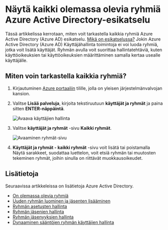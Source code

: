<properties
    pageTitle="Näytä kaikki olemassa olevia ryhmiä Azure Active Directory-esikatselu | Microsoft Azure"
    description="Voit tarkastella ryhmiä, jotka on jo luotu Azure Active Directory-esikatselussa."
    services="active-directory"
    documentationCenter=""
    authors="curtand"
    manager="femila"
    editor=""/>

<tags
    ms.service="active-directory"
    ms.workload="identity"
    ms.tgt_pltfrm="na"
    ms.devlang="na"
    ms.topic="article"
    ms.date="09/12/2016"
    ms.author="curtand"/>


# <a name="view-all-existing-groups-in-azure-active-directory-preview"></a>Näytä kaikki olemassa olevia ryhmiä Azure Active Directory-esikatselu

Tässä artikkelissa kerrotaan, miten voit tarkastella kaikkia ryhmiä Azure Active Directory (Azure AD) esikatselu. [Mikä on esikatselussa?](active-directory-preview-explainer.md) Jokin Azure Active Directory (Azure AD) Käyttäjähallinta toimintoja ei voi luoda ryhmiä, jotka voit lisätä käyttäjät. Ryhmän avulla voit suorittaa hallintatehtäviä, kuten käyttöoikeuksien tai käyttöoikeuksien määrittäminen samalla kertaa usealle käyttäjälle.

## <a name="how-do-i-see-all-the-groups"></a>Miten voin tarkastella kaikkia ryhmiä?

1.  Kirjautuminen [Azure portaaliin](https://portal.azure.com) tilille, jolla on yleisen järjestelmänvalvojan kansion.

2.  Valitse **Lisää palveluja**, kirjoita tekstiruutuun **käyttäjät ja ryhmät** ja paina sitten **ENTER-näppäintä**.

    ![Avaava käyttäjien hallinta](./media/active-directory-groups-view-azure-portal/search-user-management.png)

3.  Valitse **käyttäjät ja ryhmät** -sivu **Kaikki ryhmät**.

    ![Avaaminen ryhmät-sivu](./media/active-directory-groups-view-azure-portal/view-groups-blade.png)

4. **Käyttäjät ja ryhmät - kaikki ryhmät** -sivu voit lisätä tai poistamalla Näytä sarakkeet, suodattaa luettelon, voit etsiä ryhmän tai muutosten tekeminen ryhmät, joihin sinulla on riittävät muokkausoikeudet.

## <a name="additional-information"></a>Lisätietoja

Seuraavissa artikkeleissa on lisätietoja Azure Active Directory.

* [On olemassa olevia ryhmiä](active-directory-groups-view-azure-portal.md)
* [Uuden ryhmän luominen ja jäsenten lisääminen](active-directory-groups-create-azure-portal.md)
* [Ryhmän asetusten hallinta](active-directory-groups-settings-azure-portal.md)
* [Ryhmän jäsenien hallinta](active-directory-groups-members-azure-portal.md)
* [Ryhmän jäsenyyksien hallinta](active-directory-groups-membership-azure-portal.md)
* [Dynaaminen sääntöjen ryhmän käyttäjien hallinta](active-directory-groups-dynamic-membership-azure-portal.md)
